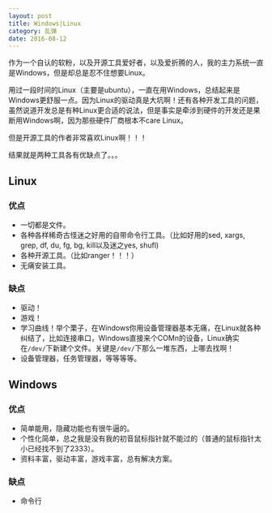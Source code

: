 ```yaml
---
layout: post
title: Windows|Linux
category: 乱弹
date: 2016-08-12
---
```


作为一个自认的软粉，以及开源工具爱好者，以及爱折腾的人，我的主力系统一直是Windows，但是却总是忍不住想要Linux。

用过一段时间的Linux（主要是ubuntu），一直在用Windows，总结起来是Windows更舒服一点。因为Linux的驱动真是大坑啊！还有各种开发工具的问题，虽然说道开发总是有种Linux更合适的说法，但是事实是牵涉到硬件的开发还是果断用Windows啊，因为那些硬件厂商根本不care Linux。

但是开源工具的作者非常喜欢Linux啊！！！

结果就是两种工具各有优缺点了。。。

## Linux

### 优点
* 一切都是文件。
* 各种各样稀奇古怪迷之好用的自带命令行工具。（比如好用的sed, xargs, grep, df, du, fg, bg, kill以及迷之yes, shufl)
* 各种开源工具。（比如ranger！！！）
* 无痛安装工具。

### 缺点
* 驱动！
* 游戏！
* 学习曲线！举个栗子，在Windows你用设备管理器基本无痛，在Linux就各种纠结了，比如连接串口，Windows直接来个COMn的设备，Linux确实在`/dev/`下新建个文件。关键是`/dev/`下那么一堆东西，上哪去找啊！
* 设备管理器，任务管理器，等等等等。

## Windows

### 优点
* 简单能用，隐藏功能也有很牛逼的。
* 个性化简单，总之我是没有我的初音鼠标指针就不能过的（普通的鼠标指针太小已经找不到了2333）。
* 资料丰富，驱动丰富，游戏丰富，总有解决方案。

### 缺点
* 命令行
